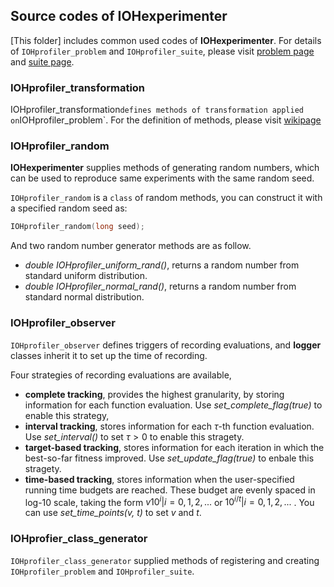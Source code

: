 ## Source codes of IOHexperimenter

[This folder] includes common used codes of __IOHexperimenter__. For details of `IOHprofiler_problem` and `IOHprofiler_suite`, please visit [problem page](/src/Problems/) and [suite page](/src/Suites).

### IOHprofiler_transformation

IOHprofiler_transformation` defines methods of transformation applied on `IOHprofiler_problem`. For the definition of methods, please visit [wikipage](https://iohprofiler.github.io/Benchmark/Transformation/)

### IOHprofiler_random

__IOHexperimenter__ supplies methods of generating random numbers, which can be used to reproduce same experiments with the same random seed.

`IOHprofiler_random` is a `class` of random methods, you can construct it with a specified random seed as:
```cpp
IOHprofiler_random(long seed);
```

And two random number generator methods are as follow.
* <i>double IOHprofiler_uniform_rand()</i>, returns a random number from standard uniform distribution.
* <i>double IOHprofiler_normal_rand()</i>, returns a random number from standard normal distribution.

### IOHprofiler_observer

`IOHprofiler_observer` defines triggers of recording evaluations, and __logger__ classes inherit it to set up the time of recording.

Four strategies of recording evaluations are available,
* __complete tracking__, provides the highest granularity, by storing information for each function evaluation. Use <i>set_complete_flag(true)</i> to enable this strategy,
* __interval tracking__, stores information for each $\tau$-th function evaluation. Use <i>set_interval()</i> to set $\tau > 0$ to enable this stragety.
* __target-based tracking__, stores information for each iteration in which the best-so-far fitness improved. Use <i>set_update_flag(true)</i> to enbale this stragety.
* __time-based tracking__, stores information when the user-specified running time budgets are reached. These budget are evenly spaced in log-10 scale, taking the form $v10^i | i=0,1,2,...$ or $10^{i/t}| i = 0,1,2,...$ . You can use <i>set_time_points(v, t)</i> to set $v$ and $t$.

### IOHprofier_class_generator

`IOHprofiler_class_generator` supplied methods of registering and creating `IOHprofiler_problem` and `IOHprofiler_suite`.